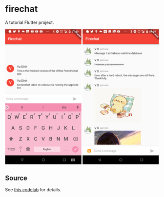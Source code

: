 # firechat

A tutorial Flutter project.

<img src="./res/images/firechat0.png" width="250"> <img src="./res/images/firechat1.jpg" width="250"> 

## Source

See [this codelab](https://codelabs.developers.google.com/codelabs/flutter-firebase/index.html) for details.

